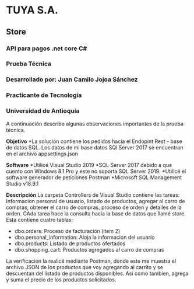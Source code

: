# TUYA S.A.
## Store
### API para pagos .net core C#
### Prueba Técnica 
### Desarrollado por: Juan Camilo Jojoa Sánchez
### Practicante de Tecnología
### Universidad de Antioquia

A continuación describo algunas observaciones importantes de la prueba técnica.


**Objetivo**
*La solución contiene los pedidos hacia el Endopint Rest - base de datos SQL. Los datos de mi base datos SQl Server 2017 se encuentran en el archivo appsettings.json

**Software**
*Utilicé Visual Studio 2019
*SQL Server 2017 debido a que cuento con Windows 8.1 Pro y este no soporta SQL Server 2019.
*Utilicé el software generador de peticiones Postman
*Microsoft SQL Management Studio v18.9.1

**Descripción**
La carpeta Controllers de Visual Studio contiene las tareas: Informacion personal de usuario, listado de productos, agregar al carro de compras, obtener el carro de compras, proceso de orden y detalles de la orden. CAda tarea hace la consulta hacia la base de datos que llamé store. Esta contiene cuatro tablas:
* dbo.orders: Proceso de facturación (item 2)
* dbo.personal_information: Aloja la informacion del usuario
* dbo.products: Listado de productos ofertados
* dbo.shopping_cart: Productos agregados al carro de compras

La verificación la realicé mediante Postman, donde este me muestra el archivo JSON de los productos que voy agregando al carrito y se descuentan del listado de productos disponibles. Asi como tambien, agrega y suma el precio de los productos solicitados. 
